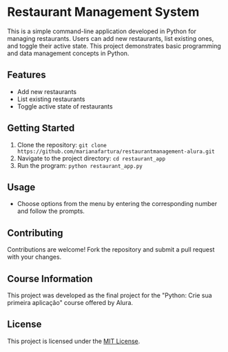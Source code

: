 # Restaurant Management System

This is a simple command-line application developed in Python for managing restaurants. Users can add new restaurants, list existing ones, and toggle their active state. This project demonstrates basic programming and data management concepts in Python.

## Features

- Add new restaurants
- List existing restaurants
- Toggle active state of restaurants

## Getting Started

1. Clone the repository: `git clone https://github.com/marianafartura/restaurantmanagement-alura.git`
2. Navigate to the project directory: `cd restaurant_app`
3. Run the program: `python restaurant_app.py`

## Usage

- Choose options from the menu by entering the corresponding number and follow the prompts.

## Contributing

Contributions are welcome! Fork the repository and submit a pull request with your changes.

## Course Information

This project was developed as the final project for the "Python: Crie sua primeira aplicação" course offered by Alura.

## License

This project is licensed under the [MIT License](LICENSE).
